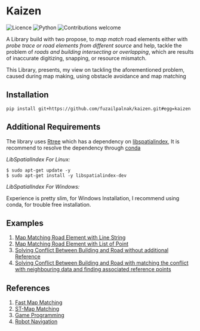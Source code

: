 # Kaizen
![Licence](https://img.shields.io/github/license/fuzailpalnak/kaizen)
![Python](https://img.shields.io/badge/python-v3.6+-blue.svg)
![Contributions welcome](https://img.shields.io/badge/contributions-welcome-orange.svg)

A Library build with two propose, to *map match* road elements either with *probe trace or road elements from different
source* and help, tackle the problem of *roads and building intersecting or overlapping*, which are results of
inaccurate digitizing, snapping, or resource mismatch.

This Library, presents, my view on tackling the aforementioned problem, caused during map making, using obstacle avoidance
and map matching

## Installation
    
    pip install git+https://github.com/fuzailpalnak/kaizen.git#egg=kaizen
    
## Additional Requirements

The library uses [Rtree](https://rtree.readthedocs.io/en/latest/) which has a dependency on 
[libspatialindex](https://libspatialindex.org/), 
It is recommend to resolve the dependency through [conda](https://anaconda.org/conda-forge/libspatialindex)

*_LibSpatialIndex For Linux:_*

    $ sudo apt-get update -y
    $ sudo apt-get install -y libspatialindex-dev
        
*_LibSpatialIndex For Windows:_*

Experience is pretty slim, for Windows Installation, I recommend using conda, for trouble free installation. 

## Examples

1. [Map Matching Road Element with Line String](https://github.com/fuzailpalnak/kaizen/blob/master/examples/MapMatchingWithLineString.ipynb)
2. [Map Matching Road Element with List of Point](https://github.com/fuzailpalnak/kaizen/blob/master/examples/MapMatchingWithPoint.ipynb)
3. [Solving Conflict Between Building and Road without additional Reference](https://github.com/fuzailpalnak/kaizen/blob/master/examples/ConflictResolver.ipynb)
4. [Solving Conflict Between Building and Road with matching the conflict with neighbouring data and finding 
associated reference points](https://github.com/fuzailpalnak/kaizen/blob/master/examples/ConflictResolverWithMapMatching.ipynb)


## References

1. [Fast Map Matching](https://people.kth.se/~cyang/bib/fmm.pdf)
2. [ST-Map Matching](https://www.microsoft.com/en-us/research/wp-content/uploads/2016/02/Map-Matching20for20Low-Sampling-Rate20GPS20Trajectories-cameraReady.pdf)
3. [Game Programming](http://theory.stanford.edu/~amitp/GameProgramming/)
4. [Robot Navigation](https://github.com/AtsushiSakai/PythonRobotics)




